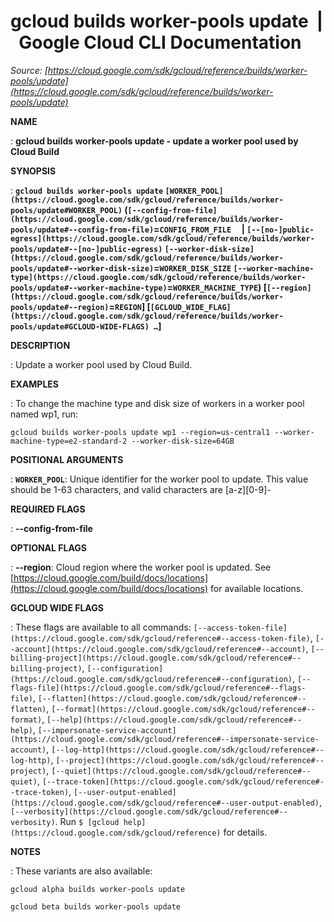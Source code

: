 # gcloud builds worker-pools update  |  Google Cloud CLI Documentation

*Source: [https://cloud.google.com/sdk/gcloud/reference/builds/worker-pools/update](https://cloud.google.com/sdk/gcloud/reference/builds/worker-pools/update)*

**NAME**

: **gcloud builds worker-pools update - update a worker pool used by Cloud Build**

**SYNOPSIS**

: **`gcloud builds worker-pools update` `[WORKER_POOL](https://cloud.google.com/sdk/gcloud/reference/builds/worker-pools/update#WORKER_POOL)` (`[--config-from-file](https://cloud.google.com/sdk/gcloud/reference/builds/worker-pools/update#--config-from-file)`=`CONFIG_FROM_FILE`     | `[--[no-]public-egress](https://cloud.google.com/sdk/gcloud/reference/builds/worker-pools/update#--[no-]public-egress)` `[--worker-disk-size](https://cloud.google.com/sdk/gcloud/reference/builds/worker-pools/update#--worker-disk-size)`=`WORKER_DISK_SIZE` `[--worker-machine-type](https://cloud.google.com/sdk/gcloud/reference/builds/worker-pools/update#--worker-machine-type)`=`WORKER_MACHINE_TYPE`) [`[--region](https://cloud.google.com/sdk/gcloud/reference/builds/worker-pools/update#--region)`=`REGION`] [`[GCLOUD_WIDE_FLAG](https://cloud.google.com/sdk/gcloud/reference/builds/worker-pools/update#GCLOUD-WIDE-FLAGS) …`]**

**DESCRIPTION**

: Update a worker pool used by Cloud Build.

**EXAMPLES**

: To change the machine type and disk size of workers in a worker pool named wp1,
run:

```
gcloud builds worker-pools update wp1 --region=us-central1 --worker-machine-type=e2-standard-2 --worker-disk-size=64GB
```

**POSITIONAL ARGUMENTS**

: **`WORKER_POOL`**:
Unique identifier for the worker pool to update. This value should be 1-63
characters, and valid characters are [a-z][0-9]-

**REQUIRED FLAGS**

: **--config-from-file**

**OPTIONAL FLAGS**

: **--region**:
Cloud region where the worker pool is updated. See [https://cloud.google.com/build/docs/locations](https://cloud.google.com/build/docs/locations)
for available locations.

**GCLOUD WIDE FLAGS**

: These flags are available to all commands: `[--access-token-file](https://cloud.google.com/sdk/gcloud/reference#--access-token-file)`,
`[--account](https://cloud.google.com/sdk/gcloud/reference#--account)`, `[--billing-project](https://cloud.google.com/sdk/gcloud/reference#--billing-project)`,
`[--configuration](https://cloud.google.com/sdk/gcloud/reference#--configuration)`,
`[--flags-file](https://cloud.google.com/sdk/gcloud/reference#--flags-file)`,
`[--flatten](https://cloud.google.com/sdk/gcloud/reference#--flatten)`, `[--format](https://cloud.google.com/sdk/gcloud/reference#--format)`, `[--help](https://cloud.google.com/sdk/gcloud/reference#--help)`, `[--impersonate-service-account](https://cloud.google.com/sdk/gcloud/reference#--impersonate-service-account)`,
`[--log-http](https://cloud.google.com/sdk/gcloud/reference#--log-http)`,
`[--project](https://cloud.google.com/sdk/gcloud/reference#--project)`, `[--quiet](https://cloud.google.com/sdk/gcloud/reference#--quiet)`, `[--trace-token](https://cloud.google.com/sdk/gcloud/reference#--trace-token)`, `[--user-output-enabled](https://cloud.google.com/sdk/gcloud/reference#--user-output-enabled)`,
`[--verbosity](https://cloud.google.com/sdk/gcloud/reference#--verbosity)`.
Run `$ [gcloud help](https://cloud.google.com/sdk/gcloud/reference)` for details.

**NOTES**

: These variants are also available:

```
gcloud alpha builds worker-pools update
```

```
gcloud beta builds worker-pools update
```